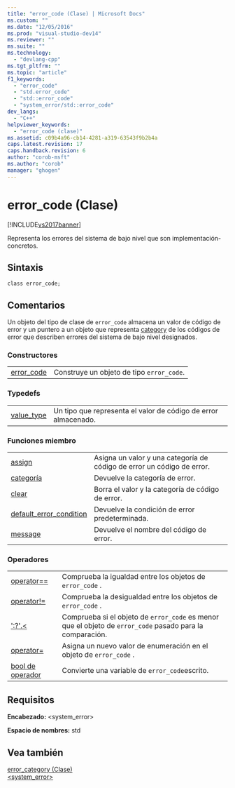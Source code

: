 ```yaml
---
title: "error_code (Clase) | Microsoft Docs"
ms.custom: ""
ms.date: "12/05/2016"
ms.prod: "visual-studio-dev14"
ms.reviewer: ""
ms.suite: ""
ms.technology: 
  - "devlang-cpp"
ms.tgt_pltfrm: ""
ms.topic: "article"
f1_keywords: 
  - "error_code"
  - "std.error_code"
  - "std::error_code"
  - "system_error/std::error_code"
dev_langs: 
  - "C++"
helpviewer_keywords: 
  - "error_code (clase)"
ms.assetid: c09b4a96-cb14-4281-a319-63543f9b2b4a
caps.latest.revision: 17
caps.handback.revision: 6
author: "corob-msft"
ms.author: "corob"
manager: "ghogen"
---
```

# error_code (Clase)
[!INCLUDE[vs2017banner](../assembler/inline/includes/vs2017banner.md)]

Representa los errores del sistema de bajo nivel que son implementación\- concretos.  
  
## Sintaxis  
  
```  
class error_code;  
```  
  
## Comentarios  
 Un objeto del tipo de clase de `error_code` almacena un valor de código de error y un puntero a un objeto que representa [category](../standard-library/error-category-class.md) de los códigos de error que describen errores del sistema de bajo nivel designados.  
  
### Constructores  
  
|||  
|-|-|  
|[error\_code](../Topic/error_code::error_code.md)|Construye un objeto de tipo `error_code`.|  
  
### Typedefs  
  
|||  
|-|-|  
|[value\_type](../Topic/error_code::value_type.md)|Un tipo que representa el valor de código de error almacenado.|  
  
### Funciones miembro  
  
|||  
|-|-|  
|[assign](../Topic/error_code::assign.md)|Asigna un valor y una categoría de código de error un código de error.|  
|[categoría](../Topic/error_code::category.md)|Devuelve la categoría de error.|  
|[clear](../Topic/error_code::clear.md)|Borra el valor y la categoría de código de error.|  
|[default\_error\_condition](../Topic/error_code::default_error_condition.md)|Devuelve la condición de error predeterminada.|  
|[message](../Topic/error_code::message.md)|Devuelve el nombre del código de error.|  
  
### Operadores  
  
|||  
|-|-|  
|[operator\=\=](../Topic/error_code::operator==.md)|Comprueba la igualdad entre los objetos de `error_code` .|  
|[operator\!\=](../Topic/error_code::operator!=.md)|Comprueba la desigualdad entre los objetos de `error_code` .|  
|[':?'.\<](../Topic/error_code::operator%3C.md)|Comprueba si el objeto de `error_code` es menor que el objeto de `error_code` pasado para la comparación.|  
|[operator\=](../Topic/error_code::operator=.md)|Asigna un nuevo valor de enumeración en el objeto de `error_code` .|  
|[bool de operador](../Topic/error_code::operator%20bool.md)|Convierte una variable de `error_code`escrito.|  
  
## Requisitos  
 **Encabezado:** \<system\_error\>  
  
 **Espacio de nombres:** std  
  
## Vea también  
 [error\_category \(Clase\)](../standard-library/error-category-class.md)   
 [\<system\_error\>](../standard-library/system-error.md)